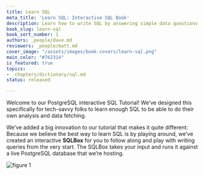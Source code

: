 ```yaml
---
title: Learn SQL
meta_title: 'Learn SQL: Interactive SQL Book'
description: Learn how to write SQL by answering simple data questions
book_slug: learn-sql
book_sort_number: 1
authors: _people/dave.md
reviewers: _people/matt.md
cover_image: "/assets/images/book-covers/learn-sql.png"
main_color: "#762314"
is_featured: true
topics:
- _chapters/dictionary/sql.md
status: released

---
```

Welcome to our PostgreSQL interactive SQL Tutorial! We’ve designed this specifically for tech-savvy folks to learn enough SQL to be able to do their own analysis and data fetching.

We’ve added a big innovation to our tutorial that makes it quite different: Because we believe the best way to learn SQL is by playing around, we’ve created an interactive **SQLBox** for you to follow along and play with writing queries from the very start. The SQLBox takes your input and runs it against a live PostgreSQL database that we’re hosting.

![figure 1](https://chartio.com/assets/645863/tutorials/sql-tutorials/d3f733f4fbd24c4145b13eb2799f249ff490eb10008a2a3708afbf6790f65122/sql-tutorial-sqlbox.gif)